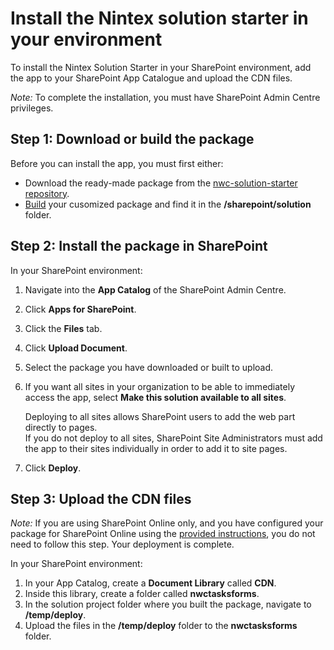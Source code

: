 # Install the Nintex solution starter in your environment
To install the Nintex Solution Starter in your SharePoint environment, add the app to your SharePoint App Catalogue and upload the CDN files.

_Note:_ To complete the installation, you must have SharePoint Admin Centre privileges.

## Step 1: Download or build the package
Before you can install the app, you must first either:
   - Download the ready-made package from the [nwc-solution-starter repository](https://github.com/nintexplatform/nwc-solution-starter).
   - [Build](./build.md) your cusomized package and find it in the **/sharepoint/solution** folder.

## Step 2: Install the package in SharePoint
In your SharePoint environment:
1. Navigate into the **App Catalog** of the SharePoint Admin Centre.
1. Click **Apps for SharePoint**.
1. Click the **Files** tab.
1. Click **Upload Document**.
1. Select the package you have downloaded or built to upload.
1. If you want all sites in your organization to be able to immediately access the app, select **Make this solution available to all sites**.

   Deploying to all sites allows SharePoint users to add the web part directly to pages.  
   If you do not deploy to all sites, SharePoint Site Administrators must add the app to their sites individually in order to add it to site pages.
1. Click **Deploy**.

## Step 3: Upload the CDN files

_Note:_ If you are using SharePoint Online only, and you have configured your package for SharePoint Online using the [provided instructions](./build.md), you do not need to follow this step. Your deployment is complete.

In your SharePoint environment:
1. In your App Catalog, create a **Document Library** called **CDN**.
1. Inside this library, create a folder called **nwctasksforms**.
1. In the solution project folder where you built the package, navigate to **/temp/deploy**.
1. Upload the files in the **/temp/deploy** folder to the **nwctasksforms** folder.
